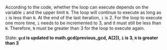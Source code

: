 According to the code, whether the loop can execute depends on the variable `i` and the upper limit `N`. The loop will continue to execute as long as `i` is less than `N`. At the end of the last iteration, `i` is 2. For the loop to execute one more time, `i` needs to be incremented to 3, and it must still be less than `N`. Therefore, `N` must be greater than 3 for the loop to execute again.

State: **`gcd` is updated to math.gcd(previous_gcd, A[2]), `i` is 3, `N` is greater than 3**